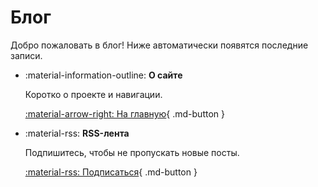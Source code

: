 # Блог

Добро пожаловать в блог! Ниже автоматически появятся последние записи.

<div class="grid cards" markdown="1">

-   :material-information-outline: **О сайте**
    
    Коротко о проекте и навигации.

    [:material-arrow-right: На главную](../index.md){ .md-button }

-   :material-rss: **RSS-лента**
    
    Подпишитесь, чтобы не пропускать новые посты.

    [:material-rss: Подписаться](../rss.xml){ .md-button }

</div>
